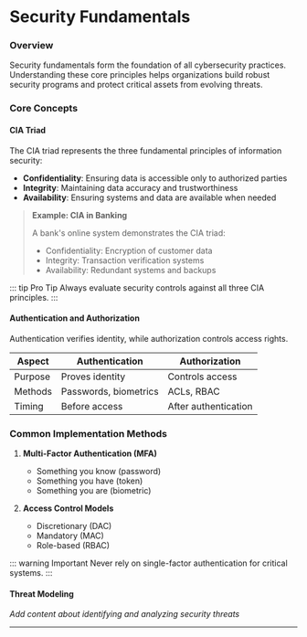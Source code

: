 # Security Fundamentals

### Overview

Security fundamentals form the foundation of all cybersecurity practices. Understanding these core principles helps organizations build robust security programs and protect critical assets from evolving threats.

### Core Concepts

#### CIA Triad

The CIA triad represents the three fundamental principles of information security:

- **Confidentiality**: Ensuring data is accessible only to authorized parties
- **Integrity**: Maintaining data accuracy and trustworthiness
- **Availability**: Ensuring systems and data are available when needed

> **Example: CIA in Banking**
> 
> A bank's online system demonstrates the CIA triad:
> - Confidentiality: Encryption of customer data
> - Integrity: Transaction verification systems
> - Availability: Redundant systems and backups

::: tip Pro Tip
Always evaluate security controls against all three CIA principles.
:::

#### Authentication and Authorization

Authentication verifies identity, while authorization controls access rights.

| Aspect | Authentication | Authorization |
|--------|---------------|---------------|
| Purpose | Proves identity | Controls access |
| Methods | Passwords, biometrics | ACLs, RBAC |
| Timing | Before access | After authentication |

### Common Implementation Methods

1. **Multi-Factor Authentication (MFA)**
   - Something you know (password)
   - Something you have (token)
   - Something you are (biometric)

2. **Access Control Models**
   - Discretionary (DAC)
   - Mandatory (MAC)
   - Role-based (RBAC)

::: warning Important
Never rely on single-factor authentication for critical systems.
:::

#### Threat Modeling
*Add content about identifying and analyzing security threats*

---
